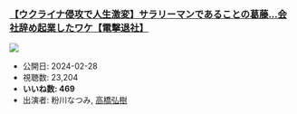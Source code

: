 ### [【ウクライナ侵攻で人生激変】サラリーマンであることの葛藤...会社辞め起業したワケ【電撃退社】](https://www.youtube.com/watch?v=RGgooR7mJRY)
[![](https://img.youtube.com/vi/RGgooR7mJRY/sddefault.jpg)](https://www.youtube.com/watch?v=RGgooR7mJRY)
-   公開日: 2024-02-28
-   視聴数: 23,204
-   **いいね数: 469**
-   出演者: 粉川なつみ, [高橋弘樹](/rehacq_fan/people/高橋弘樹 "wikilink")
